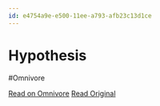 ```yaml
---
id: e4754a9e-e500-11ee-a793-afb23c13d1ce
---
```


# Hypothesis
#Omnivore

[Read on Omnivore](https://omnivore.app/me/hypothesis-18e50a92ff9)
[Read Original](https://hypothes.is/a/3K3OLuTzEe6dLqvt1SAJ9A)

